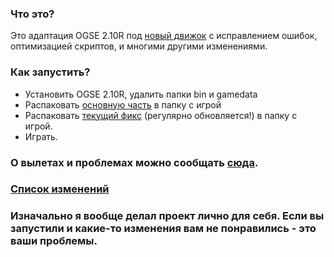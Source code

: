 ### Что это? ###
Это адаптация OGSE 2.10R под [новый движок](https://github.com/OGSR/OGSR-Engine) с исправлением ошибок, оптимизацией скриптов, и многими другими изменениями.

### Как запустить? ###
* Установить OGSE 2.10R, удалить папки bin и gamedata
* Распаковать [основную часть](https://yadi.sk/d/BRL_BNZWQOMscw) в папку с игрой
* Распаковать [текущий фикс](https://yadi.sk/d/JxHR_vr5Ha7YqA) (регулярно обновляется!) в папку с игрой.
* Играть.

### О вылетах и проблемах можно сообщать [сюда](https://github.com/OGSR/OGSR-Resources/issues). ###

### [Список изменений](https://yadi.sk/i/Krfakw5AYfiLOQ) ###

### Изначально я вообще делал проект лично для себя. Если вы запустили и какие-то изменения вам не понравились - это ваши проблемы. ###
